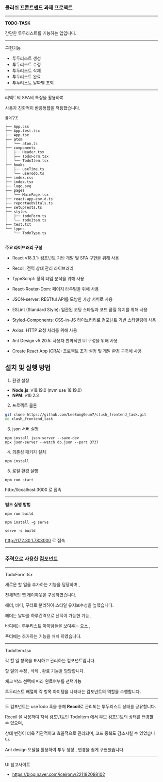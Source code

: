 
### **클러쉬 프론트엔드 과제 프로젝트**
---

**TODO-TASK** 

간단한 투두리스트를 기능하는 앱입니다. 


---
구현기능 
* 투두리스트 생성 
* 투두리스트 수정 
* 투두리스트 삭제
* 투두리스트 완료
* 투두리스트 날짜별 조회

---

리액트의 SPA의 특징을 활용하여 

사용자 친화적이 반응형웹을 적용했습니다.

```
폴더구조

├── App.css
├── App.test.tsx
├── App.tsx
├── atom
│   └── atom.ts
├── components
│   ├── Header.tsx
│   ├── TodoForm.tsx
│   └── TodoItem.tsx
├── hooks
│   ├── useTime.ts
│   └── useTodo.ts
├── index.css
├── index.tsx
├── logo.svg
├── pages
│   └── MainPage.tsx
├── react-app-env.d.ts
├── reportWebVitals.ts
├── setupTests.ts
├── styles
│   ├── todoForm.ts
│   └── todoItem.ts
├── test.txt
└── types
    └── TodoType.ts
```

##
**주요 라이브러리 구성**

* React v18.3.1: 컴포넌트 기반 개발 및 SPA 구현을 위해 사용

* Recoil: 전역 상태 관리 라이브러리
* TypeScript: 정적 타입 분석을 위해 사용
* React-Router-Dom: 페이지 라우팅을 위해 사용
* JSON-server: RESTful API를 모방한 가상 서버로 사용
* ESLint (Standard Style): 일관된 코딩 스타일과 코드 품질 유지를 위해 사용
* Styled-Components: CSS-in-JS 라이브러리로 컴포넌트 기반 스타일링에 사용
* Axios: HTTP 요청 처리를 위해 사용
* Ant Design v5.20.5: 사용자 친화적인 UI 구성을 위해 사용
* Create React App (CRA): 프로젝트 초기 설정 및 개발 환경 구축에 사용



## 설치 및 실행 방법

 1. 환경 설정
- **Node.js**: v18.19.0 (nvm use 18.19.0)
- **NPM**: v10.2.3

2. 프로젝트 클론


```bash
git clone https://github.com/LeeSungGeun7/clush_frontend_task.git
cd clush_frontend_task
```

3. json 서버 실행


```
npm install json-server --save-dev
npx json-server --watch db.json --port 3737
```


4. 의존성 패키지 설치


```
npm install
```


5. 로컬 환경 실행

```
npm run start
```
http://localhost:3000 로 접속

------------------------
**빌드 실행 방법**


```
npm run build

npm install -g serve

serve -s build
```

http://172.30.1.78:3000 로 접속

---

### 주력으로 사용한 컴포넌트

--- 

TodoForm.tsx

새로운 할 일을 추가하는 기능을 담당하며 , 

전체적인 앱 레이아웃을 구성하였습니다.

헤더, 바디, 푸터로 분리하여 스타일 유지보수성을 높였습니다.

헤더는 날짜를 하루간격으로 선택이 가능한 기능 , 

바디에는 투두리스트 아이템들을 보여주는 요소 , 

푸터에는 추가하는 기능을 배치 하였습니다. 

---
TodoItem.tsx

각 할 일 항목을 표시하고 관리하는 컴포넌트입니다. 

할 일의 수정 , 삭제 , 완료 기능을 담당합니다.

체크 박스 선택에 따라 완료여부를 선택가능 

투두리스트 배열의 각 항목 아이템을 나타내는 컴포넌트의 역할을 수행합니다.

--- 

두 컴포넌트는 useTodo 훅을 통해 **Recoil**로 관리되는 투두리스트 상태를 공유합니다. 

Recoil 을 사용하여 자식 컴포넌트인 TodoItem 에서 부모 컴포넌트의 상태를 변경할 수 있으며,  

상태 변경이 더욱 직관적이고 효율적으로 관리되며, 코드 중복도 감소시킬 수 있었습니다.

Ant design 모달을 활용하여 투두 생성 , 변경을 쉽게 구현했습니다. 

---

UI 참고사이트 
- https://blog.naver.com/iceirony/221182098102
